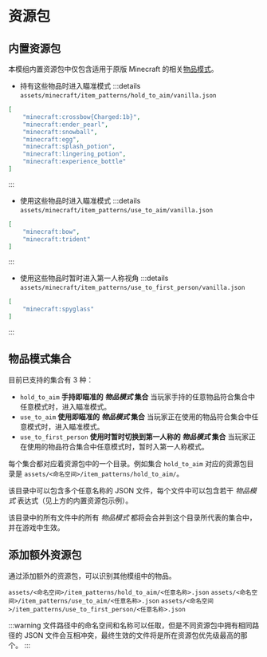# 资源包

## 内置资源包

本模组内置资源包中仅包含适用于原版 Minecraft 的相关[物品模式](./ItemPattern)。

* 持有这些物品时进入瞄准模式
:::details `assets/minecraft/item_patterns/hold_to_aim/vanilla.json`
```json
[
	"minecraft:crossbow{Charged:1b}",
	"minecraft:ender_pearl",
	"minecraft:snowball",
	"minecraft:egg",
	"minecraft:splash_potion",
	"minecraft:lingering_potion",
	"minecraft:experience_bottle"
]
```
:::

* 使用这些物品时进入瞄准模式
:::details `assets/minecraft/item_patterns/use_to_aim/vanilla.json`
```json
[
	"minecraft:bow",
	"minecraft:trident"
]
```
:::

* 使用这些物品时暂时进入第一人称视角
:::details `assets/minecraft/item_patterns/use_to_first_person/vanilla.json`
```json
[
	"minecraft:spyglass"
]
```
:::

## 物品模式集合

目前已支持的集合有 3 种：

* `hold_to_aim` **手持即瞄准的 _物品模式_ 集合** 当玩家手持的任意物品符合集合中任意模式时，进入瞄准模式。
* `use_to_aim` **使用即瞄准的 _物品模式_ 集合** 当玩家正在使用的物品符合集合中任意模式时，进入瞄准模式。
* `use_to_first_person` **使用时暂时切换到第一人称的 _物品模式_ 集合** 当玩家正在使用的物品符合集合中任意模式时，暂时入第一人称模式。

每个集合都对应着资源包中的一个目录。例如集合 `hold_to_aim` 对应的资源包目录是 `assets/<命名空间>/item_patterns/hold_to_aim/`。

该目录中可以包含多个任意名称的 JSON 文件，每个文件中可以包含若干 _物品模式_ 表达式（见上方的内置资源包示例）。

该目录中的所有文件中的所有 _物品模式_ 都将会合并到这个目录所代表的集合中，并在游戏中生效。

## 添加额外资源包

通过添加额外的资源包，可以识别其他模组中的物品。

`assets/<命名空间>/item_patterns/hold_to_aim/<任意名称>.json`
`assets/<命名空间>/item_patterns/use_to_aim/<任意名称>.json`
`assets/<命名空间>/item_patterns/use_to_first_person/<任意名称>.json`

:::warning
文件路径中的命名空间和名称可以任取，但是不同资源包中拥有相同路径的 JSON 文件会互相冲突，最终生效的文件将是所在资源包优先级最高的那个。
:::
